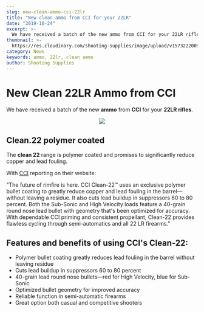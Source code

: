 ```yaml
---
slug: new-clean-ammo-cci-22lr
title: "New clean ammo from CCI for your 22LR"
date: "2019-10-24"
excerpt: >-
  We have received a batch of the new ammo from CCI for your 22LR rifles.
thumbnail: >-
  https://res.cloudinary.com/shooting-supplies/image/upload/v1573222009/ammo/CCI-Clean-22.png
category: News
keywords: ammo, 22lr, clean ammo
author: Shooting Supplies
---
```


# **New Clean 22LR Ammo from CCI**

We have received a batch of the new **ammo** from **CCI** for your **22LR rifles**.

<p align="center"><img src="https://res.cloudinary.com/shooting-supplies/image/upload/v1573222009/ammo/CCI-Clean-22.png" /></p>

## **Clean.22** polymer coated

The **clean 22** range is polymer coated and promises to significantly reduce copper and lead fouling.

With [CCI](https://www.cci-ammunition.com/whatsnew/newproducts.aspx) reporting on their website:

"The future of rimfire is here. CCI Clean-22™ uses an exclusive polymer bullet coating to greatly reduce copper and lead fouling in the barrel—without leaving a residue. It also cuts lead buildup in suppressors 60 to 80 percent. Both the Sub-Sonic and High Velocity loads feature a 40-grain round nose lead bullet with geometry that's been optimized for accuracy. With dependable CCI priming and consistent propellant, Clean-22 provides flawless cycling through semi-automatics and all 22 LR firearms."

## Features and benefits of using CCI's Clean-22:

- Polymer bullet coating greatly reduces lead fouling in the barrel without leaving residue
- Cuts lead buildup in suppressors 60 to 80 percent
- 40-grain lead round nose bullets—red for High Velocity, blue for Sub-Sonic
- Optimized bullet geometry for improved accuracy
- Reliable function in semi-automatic firearms
- Great option both casual and competitive shooters
